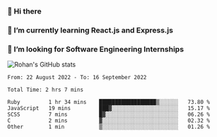 ### 👋 Hi there 

<!--
**rohznmdev/rohznmdev** is a ✨ _special_ ✨ repository because its `README.md` (this file) appears on your GitHub profile.

Here are some ideas to get you started:

- 🔭 I’m currently working on ...
- 🌱 I’m currently learning Ruby and Ruby on Rails
- 👯 I’m looking to collaborate on ...
- 🤔 I’m looking for help with ...
- 💬 Ask me about ...
- 📫 How to reach me: ...
- 😄 Pronouns: ...
- ⚡ Fun fact: ...
-->
### 🌱 I’m currently learning React.js and Express.js
### 🤔 I’m looking for Software Engineering Internships
![Rohan's GitHub stats](https://github-readme-stats.vercel.app/api?username=rohznmdev&theme=dark&show_icons=true)

<!--START_SECTION:waka-->

```text
From: 22 August 2022 - To: 16 September 2022

Total Time: 2 hrs 7 mins

Ruby         1 hr 34 mins    ██████████████████▒░░░░░░   73.80 %
JavaScript   19 mins         ███▓░░░░░░░░░░░░░░░░░░░░░   15.17 %
SCSS         7 mins          █▓░░░░░░░░░░░░░░░░░░░░░░░   06.26 %
C            2 mins          ▓░░░░░░░░░░░░░░░░░░░░░░░░   02.32 %
Other        1 min           ▒░░░░░░░░░░░░░░░░░░░░░░░░   01.26 %
```

<!--END_SECTION:waka-->
